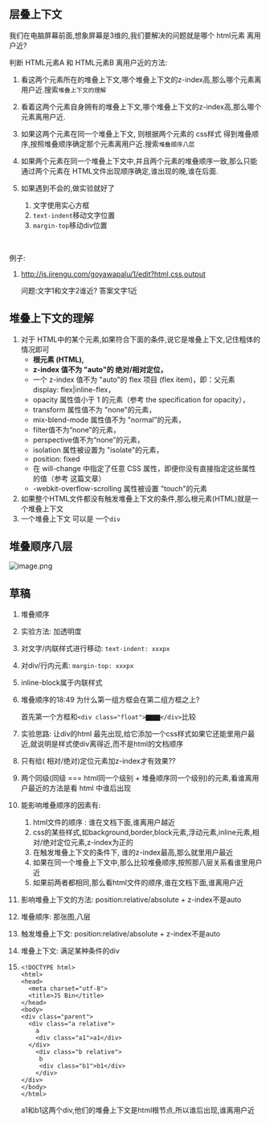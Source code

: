 ## 层叠上下文

我们在电脑屏幕前面,想象屏幕是3维的,我们要解决的问题就是哪个 html元素 离用户近?

判断 HTML元素A 和 HTML元素B 离用户近的方法:

1. 看这两个元素所在的堆叠上下文,哪个堆叠上下文的z-index高,那么哪个元素离用户近.搜索`堆叠上下文的理解`

2. 看着这两个元素自身拥有的堆叠上下文,哪个堆叠上下文的z-index高,那么哪个元素离用户近.

3. 如果这两个元素在同一个堆叠上下文, 则根据两个元素的 css样式 得到堆叠顺序,按照堆叠顺序确定那个元素离用户近.搜索`堆叠顺序八层`

4. 如果两个元素在同一个堆叠上下文中,并且两个元素的堆叠顺序一致,那么只能通过两个元素在 HTML文件出现顺序确定,谁出现的晚,谁在后面.

5. 如果遇到不会的,做实验就好了

   1. 文字使用实心方框
   2. `text-indent`移动文字位置
   3. `margin-top`移动div位置

   ​

例子:

1. http://js.jirengu.com/goyawapalu/1/edit?html,css,output

   问题:文字1和文字2谁近?  答案文字1近







## 堆叠上下文的理解

1. 对于 HTML中的某个元素,如果符合下面的条件,说它是堆叠上下文,记住粗体的情况即可
   - **根元素 (HTML),**
   - **z-index 值不为 "auto"的 绝对/相对定位，**
   - 一个 z-index 值不为 "auto"的 flex 项目 (flex item)，即：父元素 display: flex|inline-flex，
   - opacity 属性值小于 1 的元素（参考 the specification for opacity），
   - transform 属性值不为 "none"的元素，
   - mix-blend-mode 属性值不为 "normal"的元素，
   - filter值不为“none”的元素，
   - perspective值不为“none”的元素，
   - isolation 属性被设置为 "isolate"的元素，
   - position: fixed
   - 在 will-change 中指定了任意 CSS 属性，即便你没有直接指定这些属性的值（参考 这篇文章）
   - -webkit-overflow-scrolling 属性被设置 "touch"的元素
2. 如果整个HTML文件都没有触发堆叠上下文的条件,那么根元素(HTML)就是一个堆叠上下文
3. 一个堆叠上下文 可以是 一个`div`



##  堆叠顺序八层

![image.png](http://upload-images.jianshu.io/upload_images/5529438-0922bee428d388d2.png?imageMogr2/auto-orient/strip%7CimageView2/2/w/1240)



## 草稿

1. 堆叠顺序

2. 实验方法: 加透明度

3. 对文字/内联样式进行移动: `text-indent: xxxpx`

4. 对div/行内元素: `margin-top: xxxpx`

5. inline-block属于内联样式

6. 堆叠顺序的18:49  为什么第一组方框会在第二组方框之上?

   首先第一个方框和`<div class="float">▇▇▇▇</div>`比较

7. 实验思路: 让div的html 最先出现,给它添加一个css样式如果它还能里用户最近,就说明是样式使div离得近,而不是html的文档顺序

8. 只有给( 相对/绝对)定位元素加z-index才有效果??  

9. 两个同级(同级 === html同一个级别 + 堆叠顺序同一个级别)的元素,看谁离用户最近的方法是看 html 中谁后出现

10. 能影响堆叠顺序的因素有: 

    1. html文件的顺序 : 谁在文档下面,谁离用户越近
    2. css的某些样式,如background,border,block元素,浮动元素,inline元素,相对/绝对定位元素,z-index为正的
    3. 在触发堆叠上下文的条件下, 谁的z-index最高,那么就里用户最近
    4. 如果在同一个堆叠上下文中,那么比较堆叠顺序,按照那八层关系看谁里用户近
    5. 如果前两者都相同,那么看html文件的顺序,谁在文档下面,谁离用户近

11. 影响堆叠上下文的方法: position:relative/absolute + z-index不是auto

12. 堆叠顺序: 那张图,八层

13. 触发堆叠上下文: position:relative/absolute + z-index不是auto

14. 堆叠上下文: 满足某种条件的div

15. ```
    <!DOCTYPE html>
    <html>
    <head>
      <meta charset="utf-8">
      <title>JS Bin</title>
    </head>
    <body>
    <div class="parent">
      <div class="a relative">
        a
        <div class="a1">a1</div>
      </div>
        <div class="b relative">
         b
         <div class="b1">b1</div>
        </div>
    </div>
    </body>
    </html>
    ```

    a1和b1这两个div,他们的堆叠上下文是html根节点,所以谁后出现,谁离用户近